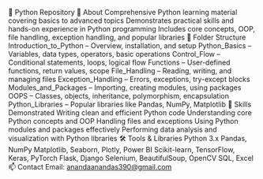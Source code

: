 🐍 Python Repository
📖 About
Comprehensive Python learning material covering basics to advanced topics
Demonstrates practical skills and hands-on experience in Python programming
Includes core concepts, OOP, file handling, exception handling, and popular libraries
🧩 Folder Structure
Introduction_to_Python – Overview, installation, and setup
Python_Basics – Variables, data types, operators, basic operations
Control_Flow – Conditional statements, loops, logical flow
Functions – User-defined functions, return values, scope
File_Handling – Reading, writing, and managing files
Exception_Handling – Errors, exceptions, try-except blocks
Modules_and_Packages – Importing, creating modules, using packages
OOPS – Classes, objects, inheritance, polymorphism, encapsulation
Python_Libraries – Popular libraries like Pandas, NumPy, Matplotlib
🚀 Skills Demonstrated
Writing clean and efficient Python code
Understanding core Python concepts and OOP
Handling files and exceptions
Using Python modules and packages effectively
Performing data analysis and visualization with Python libraries
🛠️ Tools & Libraries
Python 3.x
Pandas, NumPy
Matplotlib, Seaborn, Plotly, Power BI
Scikit-learn, TensorFlow, Keras, PyTorch
Flask, Django
Selenium, BeautifulSoup, OpenCV
SQL, Excel
📫 Contact
Email: anandaanandas390@gmail.com
